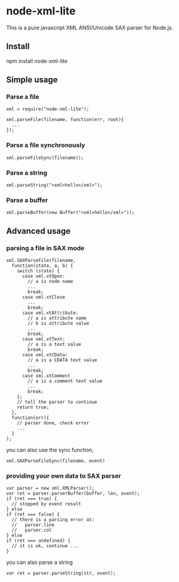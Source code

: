 # node-xml-lite

This is a pure javascript XML ANSI/Unicode SAX parser for Node.js.

## Install

  npm install node-xml-lite

## Simple usage
    
### Parse a file 
 
    xml = require("node-xml-lite");
    
    xml.parseFile(filename, function(err, root){
      ...
    });
    
### Parse a file synchronously

    xml.parseFileSync(filename));
    
### Parse a string

    xml.parseString("<xml>hello</xml>");

### Parse a buffer

    xml.parseBuffer(new Buffer("<xml>hello</xml>"));

## Advanced usage

### parsing a file in SAX mode

    xml.SAXParseFile(filename,
      function(state, a, b) {
        switch (state) {
          case xml.xtOpen:
            // a is node name
            ...
            break;
          case xml.xtClose
            ...
            break;
          case xml.xtAttribute:
            // a is attribute name
            // b is attribute value
            ...
            break;
          case xml.xtText:
            // a is a text value
            break;
          case xml.xtCData:
            // a is a CDATA text value
            ...
            break;
          case xml.xtComment
            // a is a comment text value
            ...
            break;
        };
        // tell the parser to continue
        return true;
      },
      function(err){
        // parser done, check error
        ...
      }
    );
    
you can also use the sync function, 

    xml.SAXParseFileSync(filename, event)
    
### providing your own data to SAX parser

    var parser = new xml.XMLParser();
    var ret = parser.parserBuffer(buffer, len, event);
    if (ret === true) {
      // stopped by event result
    } else
    if (ret === false) {
      // there is a parsing error at:
      //   parser.line 
      //   parser.col
    } else
    if (ret === undefined) {
      // it is ok, continue ...
    }

you can also parse a string

    var ret = parser.parseString(str, event);